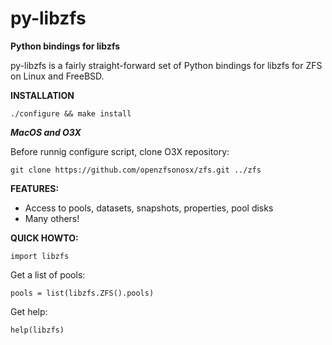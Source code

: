 py-libzfs
======

**Python bindings for libzfs**

py-libzfs is a fairly straight-forward set of Python bindings for libzfs for ZFS on Linux and FreeBSD.


**INSTALLATION**

`./configure && make install`

***MacOS and O3X***

Before runnig configure script, clone O3X repository:

`git clone https://github.com/openzfsonosx/zfs.git ../zfs`

**FEATURES:**
- Access to pools, datasets, snapshots, properties, pool disks
- Many others!

**QUICK HOWTO:**

`import libzfs`

Get a list of pools:

`pools = list(libzfs.ZFS().pools)`

Get help:

`help(libzfs)`


